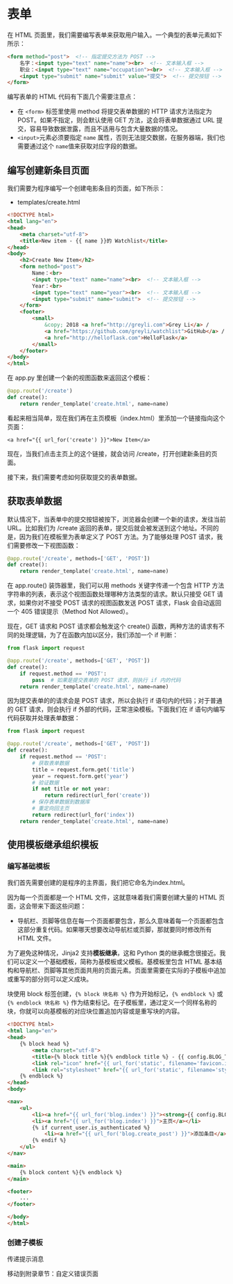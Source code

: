 # 表单

在 HTML 页面里，我们需要编写表单来获取用户输入。一个典型的表单元素如下所示：

```html
<form method="post">  <!-- 指定提交方法为 POST -->
    名字：<input type="text" name="name"><br>  <!-- 文本输入框 -->
    职业：<input type="text" name="occupation"><br>  <!-- 文本输入框 -->
    <input type="submit" name="submit" value="提交">  <!-- 提交按钮 -->
</form>
```

编写表单的 HTML 代码有下面几个需要注意点：

* 在 `<form>` 标签里使用 method 将提交表单数据的 HTTP 请求方法指定为 POST。如果不指定，则会默认使用 GET 方法，这会将表单数据通过 URL 提交，容易导致数据泄露，而且不适用与包含大量数据的情况。
* `<input>`元素必须要指定 `name` 属性，否则无法提交数据，在服务器端，我们也需要通过这个 `name`值来获取对应字段的数据。

## 编写创建新条目页面

我们需要为程序编写一个创建电影条目的页面，如下所示：

* templates/create.html

```html
<!DOCTYPE html>
<html lang="en">
<head>
    <meta charset="utf-8">
    <title>New item - {{ name }}的 Watchlist</title>
</head>
<body>
    <h2>Create New Item</h2>
    <form method="post">
        Name：<br>
        <input type="text" name="name"><br>  <!-- 文本输入框 -->
        Year：<br>
        <input type="text" name="year"><br>  <!-- 文本输入框 -->
        <input type="submit" name="submit">  <!-- 提交按钮 -->
	</form>
    <footer>
        <small>
            &copy; 2018 <a href="http://greyli.com">Grey Li</a> /
            <a href="https://github.com/greyli/watchlist">GitHub</a> /
            <a href="http://helloflask.com">HelloFlask</a>
        </small>
	</footer>
</body>
</html>
```

在 app.py 里创建一个新的视图函数来返回这个模板：

```python
@app.route('/create')
def create():
    return render_template('create.html', name=name)
```

看起来相当简单，现在我们再在主页模板（index.html）里添加一个链接指向这个页面：

```jinja2
<a href="{{ url_for('create') }}">New Item</a>
```

现在，当我们点击主页上的这个链接，就会访问 /create，打开创建新条目的页面。

接下来，我们需要考虑如何获取提交的表单数据。

## 获取表单数据

默认情况下，当表单中的提交按钮被按下，浏览器会创建一个新的请求，发往当前 URL。比如我们为 /create 返回的表单，提交后就会被发送到这个地址。不同的是，因为我们在模板里为表单定义了 POST 方法。为了能够处理 POST 请求，我们需要修改一下视图函数：

```python
@app.route('/create', methods=['GET', 'POST'])
def create():
    return render_template('create.html', name=name)
```

在 app.route() 装饰器里，我们可以用 methods 关键字传递一个包含 HTTP 方法字符串的列表，表示这个视图函数处理哪种方法类型的请求。默认只接受 GET 请求，如果你对不接受 POST 请求的视图函数发送 POST 请求，Flask 会自动返回一个 405 错误提示（Method Not Allowed）。

现在，GET 请求和 POST 请求都会触发这个 create() 函数，两种方法的请求有不同的处理逻辑，为了在函数内加以区分，我们添加一个 if 判断：

```python
from flask import request

@app.route('/create', methods=['GET', 'POST'])
def create():
    if request.method == 'POST':
        pass  # 如果是提交表单的 POST 请求，则执行 if 内的代码
    return render_template('create.html', name=name)
```

因为提交表单的的请求会是 POST 请求，所以会执行 if 语句内的代码；对于普通的 GET 请求，则会执行 if 外部的代码，正常渲染模板。下面我们在 if 语句内编写代码获取并处理表单数据：

```python
from flask import request

@app.route('/create', methods=['GET', 'POST'])
def create():
    if request.method == 'POST':
        # 获取表单数据
        title = request.form.get('title')
        year = request.form.get('year')
        # 验证数据
        if not title or not year:
            return redirect(url_for('create'))
        # 保存表单数据到数据库
        # 重定向回主页
        return redirect(url_for('index'))
    return render_template('create.html', name=name)
```



## 使用模板继承组织模板



### 编写基础模板

我们首先需要创建的是程序的主界面，我们把它命名为index.html。

因为每一个页面都是一个 HTML 文件，这就意味着我们需要创建大量的 HTML 页面，这会带来下面这些问题：

- 导航栏、页脚等信息在每一个页面都要包含，那么久意味着每一个页面都包含这部分重复代码。如果哪天想要改动导航栏或页脚，那就要同时修改所有 HTML 文件。

为了避免这种情况，Jinja2 支持**模板继承**，这和 Python 类的继承概念很接近。我们可以定义一个基础模板，简称为基模板或父模板。基模板里包含 HTML 基本结构和导航栏、页脚等其他页面共用的页面元素。页面里需要在实际的子模板中追加或重写的部分则可以定义成块。

块使用 block 标签创建，`{% block 块名称 %}` 作为开始标记，`{% endblock %}` 或 `{% endblock 块名称 %}` 作为结束标记。在子模板里，通过定义一个同样名称的块，你就可以向基模板的对应块位置追加内容或是重写块的内容。

```html
<!DOCTYPE html>
<html lang="en">
<head>
    {% block head %}
        <meta charset="utf-8">
        <title>{% block title %}{% endblock title %} - {{ config.BLOG_TITLE }}</title>
        <link rel="icon" href="{{ url_for('static', filename='favicon.ico') }}">
        <link rel="stylesheet" href="{{ url_for('static', filename='style.css') }}" type="text/css">
    {% endblock %}
</head>
<body>

<nav>
    <ul>
        <li><a href="{{ url_for('blog.index') }}"><strong>{{ config.BLOG_TITLE }}</strong></a></li>
        <li><a href="{{ url_for('blog.index') }}">主页</a></li>
        {% if current_user.is_authenticated %}
            <li><a href="{{ url_for('blog.create_post') }}">添加条目</a></li>
        {% endif %}
    </ul>
</nav>

<main>
    {% block content %}{% endblock %}
</main>

<footer>
    ...
</footer>

</body>
</html>
```



### 创建子模板



传递提示消息



移动到附录章节：自定义错误页面